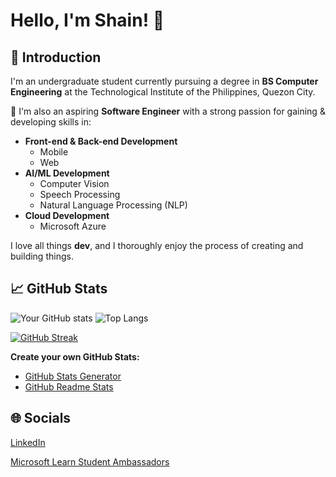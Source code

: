 # Hello, I'm Shain! 👋
## 🙋 Introduction
I'm an undergraduate student currently pursuing a degree in **BS Computer Engineering** at the Technological Institute of the Philippines, Quezon City.

🚀 I'm also an aspiring **Software Engineer** with a strong passion for gaining & developing skills in:
- **Front-end & Back-end Development**
  - Mobile
  - Web
- **AI/ML Development**
  - Computer Vision
  - Speech Processing
  - Natural Language Processing (NLP)
- **Cloud Development**
  - Microsoft Azure

I love all things **dev**, and I thoroughly enjoy the process of creating and building things.
##
## 📈 GitHub Stats

![Your GitHub stats](https://github-readme-stats.vercel.app/api?username=m3mentomor1&show_icons=true&hide_title=true&hide=prs&count_private=true&theme=rose_pine) ![Top Langs](https://github-readme-stats.vercel.app/api/top-langs/?username=m3mentomor1&layout=compact&theme=rose_pine)

[![GitHub Streak](http://github-readme-streak-stats.herokuapp.com?user=m3mentomor1&theme=rose_pine)](https://git.io/streak-stats)

**Create your own GitHub Stats:** 
- [GitHub Stats Generator](https://github.com/omsimos/github-stats-generator)
- [GitHub Readme Stats](https://github.com/anuraghazra/github-readme-stats)
##
## 🌐 Socials
[LinkedIn](https://www.linkedin.com/in/shain-sahagun/)

[Microsoft Learn Student Ambassadors](https://mvp.microsoft.com/en-US/studentambassadors/profile/29029057-9590-40b8-8798-a96fdadaa7d8)
